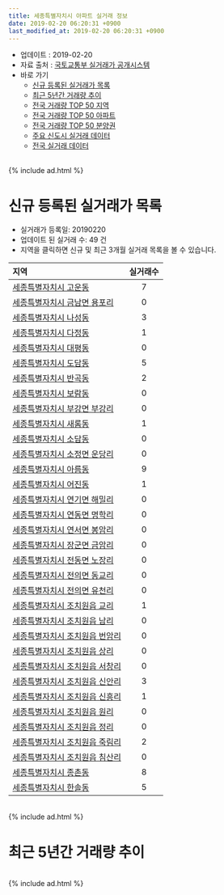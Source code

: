 ```yaml
---
title: 세종특별자치시 아파트 실거래 정보
date: 2019-02-20 06:20:31 +0900
last_modified_at: 2019-02-20 06:20:31 +0900
---
```


* 업데이트 : 2019-02-20
* 자료 출처 : [국토교통부 실거래가 공개시스템](http://rt.molit.go.kr)
* 바로 가기
    * [신규 등록된 실거래가 목록](#신규-등록된-실거래가-목록)
    * [최근 5년간 거래량 추이](#최근-5년간-거래량-추이)
    * [전국 거래량 TOP 50 지역](https://inasie.github.io/apt-trade-info/최근-3개월-전국에서-가장-거래가-많이-발생한-지역)
    * [전국 거래량 TOP 50 아파트](https://inasie.github.io/apt-trade-info/최근-3개월-전국에서-가장-거래가-많이-발생한-아파트)
    * [전국 거래량 TOP 50 분양권](https://inasie.github.io/apt-trade-info/최근-3개월-전국에서-가장-거래가-많이-발생한-분양권)
    * [주요 신도시 실거래 데이터](https://inasie.github.io/apt-trade-info/주요-신도시)
    * [전국 실거래 데이터](https://inasie.github.io/apt-trade-info/전국)

<br>
{% include ad.html %}
<br>

# 신규 등록된 실거래가 목록
* 실거래가 등록일: 20190220
* 업데이트 된 실거래 수: 49 건
* 지역을 클릭하면 신규 및 최근 3개월 실거래 목록을 볼 수 있습니다.


|지역|실거래수|
|:---|:---:|
|[세종특별자치시 고운동](https://inasie.github.io/apt-trade-info/세종특별자치시-고운동)|7|
|[세종특별자치시 금남면 용포리](https://inasie.github.io/apt-trade-info/세종특별자치시-금남면-용포리)|0|
|[세종특별자치시 나성동](https://inasie.github.io/apt-trade-info/세종특별자치시-나성동)|3|
|[세종특별자치시 다정동](https://inasie.github.io/apt-trade-info/세종특별자치시-다정동)|1|
|[세종특별자치시 대평동](https://inasie.github.io/apt-trade-info/세종특별자치시-대평동)|0|
|[세종특별자치시 도담동](https://inasie.github.io/apt-trade-info/세종특별자치시-도담동)|5|
|[세종특별자치시 반곡동](https://inasie.github.io/apt-trade-info/세종특별자치시-반곡동)|2|
|[세종특별자치시 보람동](https://inasie.github.io/apt-trade-info/세종특별자치시-보람동)|0|
|[세종특별자치시 부강면 부강리](https://inasie.github.io/apt-trade-info/세종특별자치시-부강면-부강리)|0|
|[세종특별자치시 새롬동](https://inasie.github.io/apt-trade-info/세종특별자치시-새롬동)|1|
|[세종특별자치시 소담동](https://inasie.github.io/apt-trade-info/세종특별자치시-소담동)|0|
|[세종특별자치시 소정면 운당리](https://inasie.github.io/apt-trade-info/세종특별자치시-소정면-운당리)|0|
|[세종특별자치시 아름동](https://inasie.github.io/apt-trade-info/세종특별자치시-아름동)|9|
|[세종특별자치시 어진동](https://inasie.github.io/apt-trade-info/세종특별자치시-어진동)|1|
|[세종특별자치시 연기면 해밀리](https://inasie.github.io/apt-trade-info/세종특별자치시-연기면-해밀리)|0|
|[세종특별자치시 연동면 명학리](https://inasie.github.io/apt-trade-info/세종특별자치시-연동면-명학리)|0|
|[세종특별자치시 연서면 봉암리](https://inasie.github.io/apt-trade-info/세종특별자치시-연서면-봉암리)|0|
|[세종특별자치시 장군면 금암리](https://inasie.github.io/apt-trade-info/세종특별자치시-장군면-금암리)|0|
|[세종특별자치시 전동면 노장리](https://inasie.github.io/apt-trade-info/세종특별자치시-전동면-노장리)|0|
|[세종특별자치시 전의면 동교리](https://inasie.github.io/apt-trade-info/세종특별자치시-전의면-동교리)|0|
|[세종특별자치시 전의면 유천리](https://inasie.github.io/apt-trade-info/세종특별자치시-전의면-유천리)|0|
|[세종특별자치시 조치원읍 교리](https://inasie.github.io/apt-trade-info/세종특별자치시-조치원읍-교리)|1|
|[세종특별자치시 조치원읍 남리](https://inasie.github.io/apt-trade-info/세종특별자치시-조치원읍-남리)|0|
|[세종특별자치시 조치원읍 번암리](https://inasie.github.io/apt-trade-info/세종특별자치시-조치원읍-번암리)|0|
|[세종특별자치시 조치원읍 상리](https://inasie.github.io/apt-trade-info/세종특별자치시-조치원읍-상리)|0|
|[세종특별자치시 조치원읍 서창리](https://inasie.github.io/apt-trade-info/세종특별자치시-조치원읍-서창리)|0|
|[세종특별자치시 조치원읍 신안리](https://inasie.github.io/apt-trade-info/세종특별자치시-조치원읍-신안리)|3|
|[세종특별자치시 조치원읍 신흥리](https://inasie.github.io/apt-trade-info/세종특별자치시-조치원읍-신흥리)|1|
|[세종특별자치시 조치원읍 원리](https://inasie.github.io/apt-trade-info/세종특별자치시-조치원읍-원리)|0|
|[세종특별자치시 조치원읍 정리](https://inasie.github.io/apt-trade-info/세종특별자치시-조치원읍-정리)|0|
|[세종특별자치시 조치원읍 죽림리](https://inasie.github.io/apt-trade-info/세종특별자치시-조치원읍-죽림리)|2|
|[세종특별자치시 조치원읍 침산리](https://inasie.github.io/apt-trade-info/세종특별자치시-조치원읍-침산리)|0|
|[세종특별자치시 종촌동](https://inasie.github.io/apt-trade-info/세종특별자치시-종촌동)|8|
|[세종특별자치시 한솔동](https://inasie.github.io/apt-trade-info/세종특별자치시-한솔동)|5|


<br>
{% include ad.html %}
<br>

# 최근 5년간 거래량 추이


<div style="width:100%;">
    <canvas id="deal_progress" height="200"></canvas>
</div>

<script>
new Chart(document.getElementById("deal_progress"), {
    type: 'line',
    data: {
        labels: ['201402','201403','201404','201405','201406','201407','201408','201409','201410','201411','201412','201501','201502','201503','201504','201505','201506','201507','201508','201509','201510','201511','201512','201601','201602','201603','201604','201605','201606','201607','201608','201609','201610','201611','201612','201701','201702','201703','201704','201705','201706','201707','201708','201709','201710','201711','201712','201801','201802','201803','201804','201805','201806','201807','201808','201809','201810','201811','201812','201901','201902'],
        datasets: [{
            label: '매매',
            pointRadius: 1,
            data: [126, 115, 99, 68, 78, 74, 85, 101, 135, 84, 98, 131, 112, 181, 164, 180, 165, 164, 147, 168, 217, 178, 170, 166, 161, 287, 246, 209, 298, 276, 354, 322, 487, 356, 276, 236, 323, 324, 333, 478, 768, 553, 245, 192, 182, 195, 251, 361, 462, 620, 365, 392, 286, 220, 233, 290, 304, 291, 397, 295, 47],
            borderColor: "rgba(255, 201, 14, 1)",
            backgroundColor: "rgba(255, 201, 14, 0.5)",
            fill: false,
            lineTension: 0
        },{
            label: '전월세',
            pointRadius: 1,
            data: [191, 152, 119, 128, 169, 290, 591, 440, 463, 499, 408, 612, 481, 458, 352, 344, 291, 387, 431, 411, 517, 451, 542, 605, 475, 401, 325, 298, 400, 424, 519, 542, 647, 545, 738, 706, 772, 638, 535, 520, 533, 596, 599, 733, 623, 853, 739, 756, 621, 629, 433, 491, 539, 598, 657, 562, 628, 571, 654, 615, 233],
            borderColor: "rgba(0, 141, 185, 1)",
            backgroundColor: "rgba(0, 141, 185, 0.5)",
            fill: false,
            lineTension: 0
        }
        ]
    },
    options: {
        responsive: true,
        title: {
            display: false
        },
        tooltips: {
            mode: 'index',
            intersect: false
        },
        hover: {
            mode: 'nearest',
            intersect: true
        },
        scales: {
            xAxes: [{
                display: true,
                scaleLabel: {
                    display: true,
                    labelString: '년/월'
                }
            }],
            yAxes: [{
                display: true,
                ticks: {
                    suggestedMin: 0,
                },
                scaleLabel: {
                    display: true,
                    labelString: '실거래 수'
                }
            }]
        }
    }
});

</script>


<br>
{% include ad.html %}
<br>

